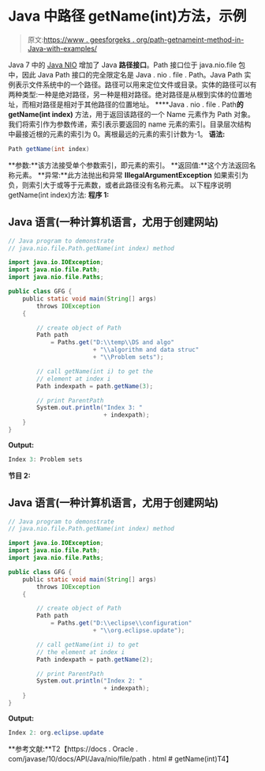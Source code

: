 # Java 中路径 getName(int)方法，示例

> 原文:[https://www . geesforgeks . org/path-getnameint-method-in-Java-with-examples/](https://www.geeksforgeeks.org/path-getnameint-method-in-java-with-examples/)

Java 7 中的 [Java NIO](https://www.geeksforgeeks.org/tag/java-nio-package/) 增加了 Java **路径接口**。Path 接口位于 java.nio.file 包中，因此 Java Path 接口的完全限定名是 Java . nio . file . Path。Java Path 实例表示文件系统中的一个路径。路径可以用来定位文件或目录。实体的路径可以有两种类型:一种是绝对路径，另一种是相对路径。绝对路径是从根到实体的位置地址，而相对路径是相对于其他路径的位置地址。
****Java . nio . file . Path**的 getName(int index)** 方法，用于返回该路径的一个 Name 元素作为 Path 对象。我们将索引作为参数传递，索引表示要返回的 name 元素的索引。目录层次结构中最接近根的元素的索引为 0。离根最远的元素的索引计数为-1。
**语法:**

```java
Path getName(int index)
```

**参数:**该方法接受单个参数索引，即元素的索引。
**返回值:**这个方法返回名称元素。
**异常:**此方法抛出和异常 **IllegalArgumentException** 如果索引为负，则索引大于或等于元素数，或者此路径没有名称元素。
以下程序说明 getName(int index)方法:
**程序 1:**

## Java 语言(一种计算机语言，尤用于创建网站)

```java
// Java program to demonstrate
// java.nio.file.Path.getName(int index) method

import java.io.IOException;
import java.nio.file.Path;
import java.nio.file.Paths;

public class GFG {
    public static void main(String[] args)
        throws IOException
    {

        // create object of Path
        Path path
            = Paths.get("D:\\temp\\DS and algo"
                        + "\\algorithm and data struc"
                        + "\\Problem sets");

        // call getName(int i) to get the
        // element at index i
        Path indexpath = path.getName(3);

        // print ParentPath
        System.out.println("Index 3: "
                           + indexpath);
    }
}
```

**Output:** 

```java
Index 3: Problem sets
```

**节目 2:**

## Java 语言(一种计算机语言，尤用于创建网站)

```java
// Java program to demonstrate
// java.nio.file.Path.getName(int index) method

import java.io.IOException;
import java.nio.file.Path;
import java.nio.file.Paths;

public class GFG {
    public static void main(String[] args)
        throws IOException
    {

        // create object of Path
        Path path
            = Paths.get("D:\\eclipse\\configuration"
                        + "\\org.eclipse.update");

        // call getName(int i) to get
        // the element at index i
        Path indexpath = path.getName(2);

        // print ParentPath
        System.out.println("Index 2: "
                           + indexpath);
    }
}
```

**Output:** 

```java
Index 2: org.eclipse.update
```

**参考文献:**T2【https://docs . Oracle . com/javase/10/docs/API/Java/nio/file/path . html # getName(int)T4】